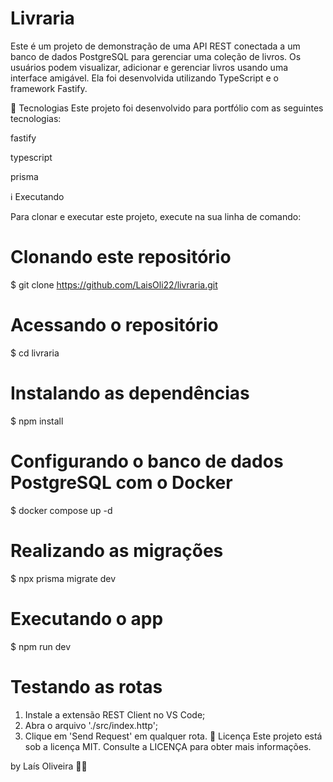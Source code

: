 # Livraria

Este é um projeto de demonstração de uma API REST conectada a um banco de dados PostgreSQL para gerenciar uma coleção de livros. Os usuários podem visualizar, adicionar e gerenciar livros usando uma interface amigável. Ela foi desenvolvida utilizando TypeScript e o framework Fastify.

🚀 Tecnologias
Este projeto foi desenvolvido para portfólio com as seguintes tecnologias:

fastify

typescript

prisma

ℹ️ Executando

Para clonar e executar este projeto, execute na sua linha de comando:

# Clonando este repositório
$ git clone https://github.com/LaisOli22/livraria.git

# Acessando o repositório
$ cd livraria

# Instalando as dependências
$ npm install

# Configurando o banco de dados PostgreSQL com o Docker
$ docker compose up -d

# Realizando as migrações
$ npx prisma migrate dev

# Executando o app
$ npm run dev

# Testando as rotas
  1. Instale a extensão REST Client no VS Code;
  2. Abra o arquivo './src/index.http';
  3. Clique em 'Send Request' em qualquer rota.
📝 Licença
Este projeto está sob a licença MIT. Consulte a LICENÇA para obter mais informações.

by Laís Oliveira 👐🏼

